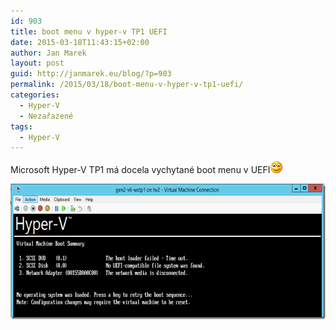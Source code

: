 ```yaml
---
id: 903
title: boot menu v hyper-v TP1 UEFI
date: 2015-03-18T11:43:15+02:00
author: Jan Marek
layout: post
guid: http://janmarek.eu/blog/?p=903
permalink: /2015/03/18/boot-menu-v-hyper-v-tp1-uefi/
categories:
  - Hyper-V
  - Nezařazené
tags:
  - Hyper-V
---
```

Microsoft Hyper-V TP1 má docela vychytané boot menu v UEFI<img class="wlEmoticon wlEmoticon-smile" style="border-top-style: none; border-bottom-style: none; border-right-style: none; border-left-style: none" alt="Smile" src="/wp-content/uploads/2015/03/wlEmoticon-smile.png" /> 

[<img title="wstp-hyperv-uefi-boot-menu" style="border-top: 0px; border-right: 0px; background-image: none; border-bottom: 0px; float: left; padding-top: 0px; padding-left: 0px; border-left: 0px; display: inline; padding-right: 0px" border="0" alt="wstp-hyperv-uefi-boot-menu" src="/wp-content/uploads/2015/03/wstp-hyperv-uefi-boot-menu_thumb.png" width="644" align="left" height="217" />](/wp-content/uploads/2015/03/wstp-hyperv-uefi-boot-menu.png)
